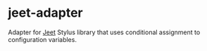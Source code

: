 jeet-adapter
============

Adapter for <a href="http://jeet.gs/">Jeet</a> Stylus library that uses conditional assignment to configuration variables.
